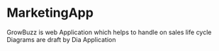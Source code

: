 # MarketingApp
GrowBuzz is web Application which helps to handle on sales life cycle
Diagrams are draft by Dia Application
